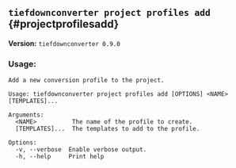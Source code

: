 ## `tiefdownconverter project profiles add` {#projectprofilesadd}

**Version:** `tiefdownconverter 0.9.0`

### Usage:
```
Add a new conversion profile to the project.

Usage: tiefdownconverter project profiles add [OPTIONS] <NAME> [TEMPLATES]...

Arguments:
  <NAME>          The name of the profile to create.
  [TEMPLATES]...  The templates to add to the profile.

Options:
  -v, --verbose  Enable verbose output.
  -h, --help     Print help
```

